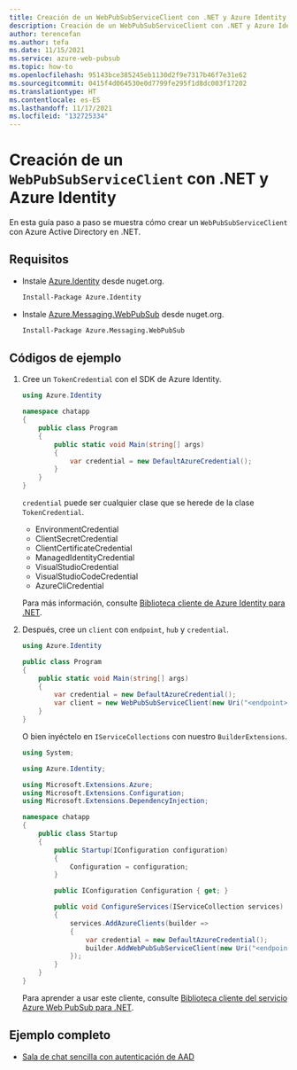 ```yaml
---
title: Creación de un WebPubSubServiceClient con .NET y Azure Identity
description: Creación de un WebPubSubServiceClient con .NET y Azure Identity
author: terencefan
ms.author: tefa
ms.date: 11/15/2021
ms.service: azure-web-pubsub
ms.topic: how-to
ms.openlocfilehash: 95143bce385245eb1130d2f9e7317b46f7e31e62
ms.sourcegitcommit: 0415f4d064530e0d7799fe295f1d8dc003f17202
ms.translationtype: HT
ms.contentlocale: es-ES
ms.lasthandoff: 11/17/2021
ms.locfileid: "132725334"
---
```

# <a name="how-to-create-a-webpubsubserviceclient-with-net-and-azure-identity"></a>Creación de un `WebPubSubServiceClient` con .NET y Azure Identity

En esta guía paso a paso se muestra cómo crear un `WebPubSubServiceClient` con Azure Active Directory en .NET.

## <a name="requirements"></a>Requisitos

- Instale [Azure.Identity](https://www.nuget.org/packages/Azure.Identity) desde nuget.org.

  ```bash
  Install-Package Azure.Identity
  ```

- Instale [Azure.Messaging.WebPubSub](https://www.nuget.org/packages/Azure.Messaging.WebPubSub) desde nuget.org.

  ```bash
  Install-Package Azure.Messaging.WebPubSub 
  ```

## <a name="sample-codes"></a>Códigos de ejemplo

1. Cree un `TokenCredential` con el SDK de Azure Identity.

    ```C#
    using Azure.Identity

    namespace chatapp 
    {
        public class Program
        {
            public static void Main(string[] args)
            {
                var credential = new DefaultAzureCredential();
            }
        }
    }
    ```

    `credential` puede ser cualquier clase que se herede de la clase `TokenCredential`.

    - EnvironmentCredential
    - ClientSecretCredential
    - ClientCertificateCredential
    - ManagedIdentityCredential
    - VisualStudioCredential
    - VisualStudioCodeCredential
    - AzureCliCredential

    Para más información, consulte [Biblioteca cliente de Azure Identity para .NET](/dotnet/api/overview/azure/identity-readme).

2. Después, cree un `client` con `endpoint`, `hub` y `credential`. 

    ```C#
    using Azure.Identity

    public class Program
    {
        public static void Main(string[] args)
        {
            var credential = new DefaultAzureCredential();
            var client = new WebPubSubServiceClient(new Uri("<endpoint>"), "<hub>", credential);
        }
    }
    ```

    O bien inyéctelo en `IServiceCollections` con nuestro `BuilderExtensions`.

    ```C#
    using System;

    using Azure.Identity;

    using Microsoft.Extensions.Azure;
    using Microsoft.Extensions.Configuration;
    using Microsoft.Extensions.DependencyInjection;

    namespace chatapp
    {
        public class Startup
        {
            public Startup(IConfiguration configuration)
            {
                Configuration = configuration;
            }

            public IConfiguration Configuration { get; }

            public void ConfigureServices(IServiceCollection services)
            {
                services.AddAzureClients(builder =>
                {
                    var credential = new DefaultAzureCredential();
                    builder.AddWebPubSubServiceClient(new Uri("<endpoint>"), "<hub>", credential);
                });
            }
        }
    }
    ```

    Para aprender a usar este cliente, consulte [Biblioteca cliente del servicio Azure Web PubSub para .NET](/dotnet/api/overview/azure/messaging.webpubsub-readme-pre).

## <a name="complete-sample"></a>Ejemplo completo

- [Sala de chat sencilla con autenticación de AAD](https://github.com/Azure/azure-webpubsub/tree/main/samples/csharp/chatapp-aad)